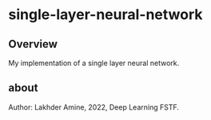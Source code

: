 # single-layer-neural-network

## Overview

My implementation of a single layer neural network.

## about 

Author: Lakhder Amine, 2022, Deep Learning FSTF.